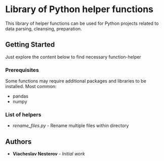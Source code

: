# Library of Python helper functions

This library of helper functions can be used for Python projects related to data parsing, cleansing, preparation.

## Getting Started

Just explore the content below to find necessary function-helper

### Prerequisites

Some functions may require additional packages and libraries to be installed.
Most common:
- pandas
- numpy

### List of helpers

- <i>rename_files.py</i> - Rename multiple files within directory
 

## Authors

* **Viacheslav Nesterov** - *Initial work*
